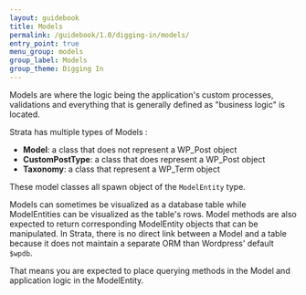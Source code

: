 ```yaml
---
layout: guidebook
title: Models
permalink: /guidebook/1.0/digging-in/models/
entry_point: true
menu_group: models
group_label: Models
group_theme: Digging In
---
```


Models are where the logic being the application's custom processes, validations and everything that is generally defined as "business logic" is located.

Strata has multiple types of Models :

* **Model**: a class that does not represent a WP_Post object
* **CustomPostType**: a class that does represent a WP_Post object
* **Taxonomy**: a class that represent a WP_Term object

These model classes all spawn object of the `ModelEntity` type.

Models can sometimes be visualized as a database table while ModelEntities can be visualized as the table's rows. Model methods are also expected to return corresponding ModelEntity objects that can be manipulated. In Strata, there is no direct link between a Model and a table because it does not maintain a separate ORM than Wordpress' default `$wpdb`.

That means you are expected to place querying methods in the Model and application logic in the ModelEntity.
